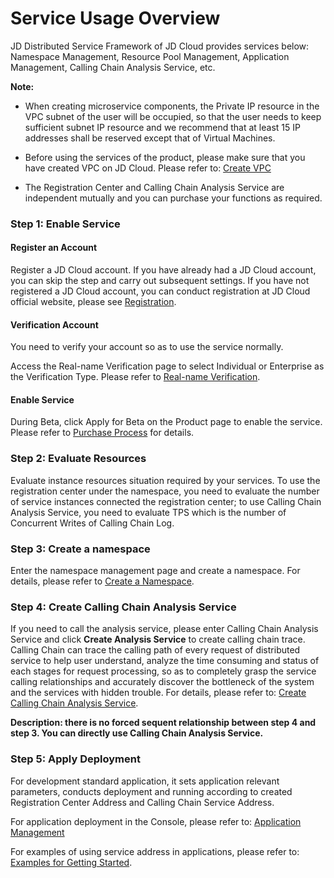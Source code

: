 # Service Usage Overview


JD Distributed Service Framework of JD Cloud provides services below: Namespace Management, Resource Pool Management, Application Management, Calling Chain Analysis Service, etc. 

**Note:**

-   When creating microservice components, the Private IP resource in the VPC subnet of the user will be occupied, so that the user needs to keep sufficient subnet IP resource and we recommend that at least 15 IP addresses shall be reserved except that of Virtual Machines.

-   Before using the services of the product, please make sure that you have created VPC on JD Cloud. Please refer to: [Create VPC](../../../Networking/Virtual-Private-Cloud/Introduction/Product-Overview.md)

-   The Registration Center and Calling Chain Analysis Service are independent mutually and you can purchase your functions as required.



###  Step 1: Enable Service

#### Register an Account

Register a JD Cloud account. If you have already had a JD Cloud account, you can skip the step and carry out subsequent settings. If you have not registered a JD Cloud account, you can conduct registration at JD Cloud official website, please see [Registration](https://user.jdcloud.com/register).

#### Verification Account

You need to verify your account so as to use the service normally.

Access the Real-name Verification page to select Individual or Enterprise as the Verification Type. Please refer to [Real-name Verification](https://uc.jdcloud.com/account/certify).


#### Enable Service
During Beta, click Apply for Beta on the Product page to enable the service. Please refer to [Purchase Process](../Pricing/Purchase-Process.md) for details.


### Step 2: Evaluate Resources
Evaluate instance resources situation required by your services. To use the registration center under the namespace, you need to evaluate the number of service instances connected the registration center; to use Calling Chain Analysis Service, you need to evaluate TPS which is the number of Concurrent Writes of Calling Chain Log.

###  Step 3: Create a namespace
Enter the namespace management page and create a namespace. For details, please refer to [Create a Namespace](../Operation-Guide/Namespace.md).

### Step 4: Create Calling Chain Analysis Service
If you need to call the analysis service, please enter Calling Chain Analysis Service and click **Create Analysis Service** to create calling chain trace. Calling Chain can trace the calling path of every request of distributed service to help user understand, analyze the time consuming and status of each stages for request processing, so as to completely grasp the service calling relationships and accurately discover the bottleneck of the system and the services with hidden trouble. For details, please refer to: [Create Calling Chain Analysis Service](../Operation-Guide/DevOps/Analysis-Service.md).

**Description: there is no forced sequent relationship between step 4 and step 3. You can directly use Calling Chain Analysis Service.**

###  Step 5: Apply Deployment

For development standard application, it sets application relevant parameters, conducts deployment and running according to created Registration Center Address and Calling Chain Service Address.

For application deployment in the Console, please refer to: [Application Management](../Operation-Guide/APP-Manage/APPList.md)

For examples of using service address in applications, please refer to: [Examples for Getting Started](../Getting-Started/Basic-Example.md).

  
